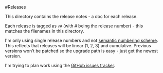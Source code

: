 #Releases

This directory contains the release notes - a doc for each release.

Each release is tagged as `v#` (with # being the release number) - this matches the filenames
in this directory.

I'm only using single release numbers and not [semantic numbering scheme](http://semver.org/).
This reflects that releases will be linear (1, 2, 3) and cumulative. Previous versions won't be patched
 so the upgrade path is easy - just get the newest version.

I'm trying to plan work using the [GitHub issues tracker](https://github.com/pomes/pomes/issues).
